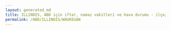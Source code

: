 ```yaml
---
layout: generated_md
title: ILLINOIS, ABD için iftar, namaz vakitleri ve hava durumu - ilçe/eyalet seç
permalink: /ABD/ILLINOIS/WAUKEGAN
---
```


<script type="text/javascript">
  var country = ABD;
  var city = ILLINOIS;
  var state = WAUKEGAN;
  var lat = 72;
  var lon = 21;
</script>
